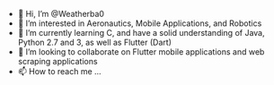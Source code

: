 - 👋 Hi, I’m @Weatherba0
- 👀 I’m interested in Aeronautics, Mobile Applications, and Robotics
- 🌱 I’m currently learning C, and have a solid understanding of Java, Python 2.7 and 3, as well as Flutter (Dart)
- 💞️ I’m looking to collaborate on Flutter mobile applications and web scraping applications
- 📫 How to reach me ...

<!---
Weatherba0/Weatherba0 is a ✨ special ✨ repository because its `README.md` (this file) appears on your GitHub profile.
You can click the Preview link to take a look at your changes.
--->
